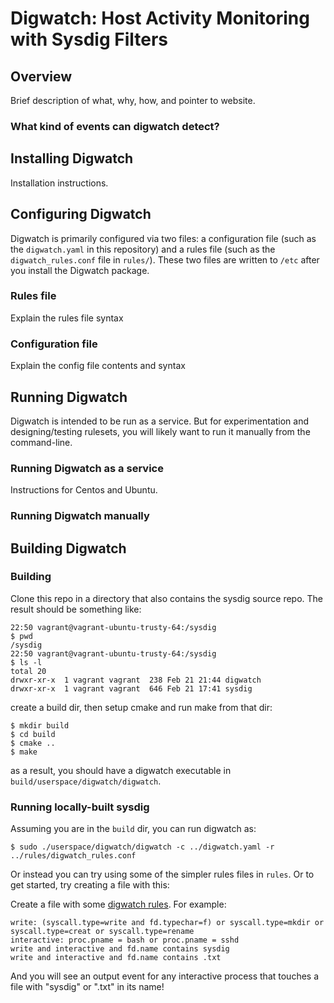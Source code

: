 # Digwatch: Host Activity Monitoring with Sysdig Filters

## Overview
Brief description of what, why, how, and pointer to website.

### What kind of events can digwatch detect?



## Installing Digwatch
Installation instructions.

## Configuring Digwatch

Digwatch is primarily configured via two files: a configuration file (such as the `digwatch.yaml` in this repository) and a rules file (such as the `digwatch_rules.conf` file in `rules/`). These two files are written to `/etc` after you install the Digwatch package.

### Rules file
Explain the rules file syntax

### Configuration file
Explain the config file contents and syntax


## Running Digwatch

Digwatch is intended to be run as a service. But for experimentation and designing/testing rulesets, you will likely want to run it manually from the command-line.

### Running Digwatch as a service
Instructions for Centos and Ubuntu.

### Running Digwatch manually


## Building Digwatch

### Building
Clone this repo in a directory that also contains the sysdig source repo. The result should be something like:

```
22:50 vagrant@vagrant-ubuntu-trusty-64:/sysdig
$ pwd
/sysdig
22:50 vagrant@vagrant-ubuntu-trusty-64:/sysdig
$ ls -l
total 20
drwxr-xr-x  1 vagrant vagrant  238 Feb 21 21:44 digwatch
drwxr-xr-x  1 vagrant vagrant  646 Feb 21 17:41 sysdig
```

create a build dir, then setup cmake and run make from that dir:

```
$ mkdir build
$ cd build
$ cmake ..
$ make
```

as a result, you should have a digwatch executable in `build/userspace/digwatch/digwatch`.


### Running locally-built sysdig

Assuming you are in the `build` dir, you can run digwatch as:

`$ sudo ./userspace/digwatch/digwatch -c ../digwatch.yaml -r ../rules/digwatch_rules.conf`

Or instead you can try using some of the simpler rules files in `rules`. Or to get started, try creating a file with this:

Create a file with some [digwatch rules](Rule-syntax-and-design). For example:
```
write: (syscall.type=write and fd.typechar=f) or syscall.type=mkdir or syscall.type=creat or syscall.type=rename
interactive: proc.pname = bash or proc.pname = sshd
write and interactive and fd.name contains sysdig
write and interactive and fd.name contains .txt
```

And you will see an output event for any interactive process that touches a file with "sysdig" or ".txt" in its name!











